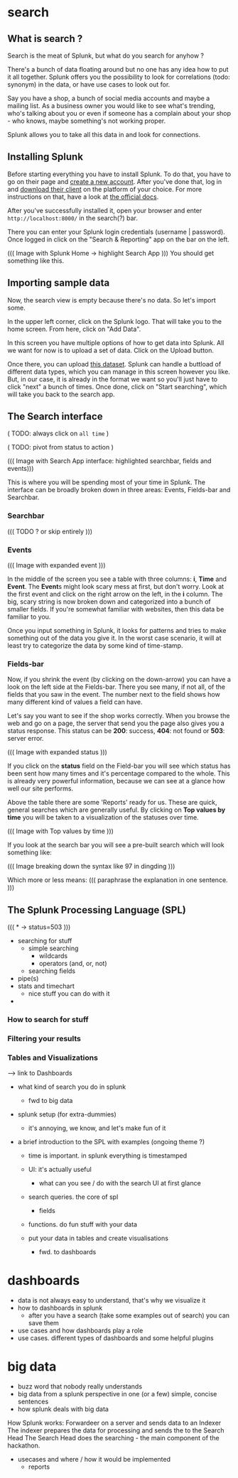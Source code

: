 # search

## What is search ?

Search is the meat of Splunk, but what do you search for anyhow ?

There's a bunch of data floating around but no one has any idea how to put it all together. Splunk offers you the possibility to look for correlations (todo: synonym) in the data, or have use cases to look out for.

Say you have a shop, a bunch of social media accounts and maybe a mailing list. As a business owner you would like to see what's trending, who's talking about you or even if someone has a complain about your shop - who knows, maybe something's not working proper.

Splunk allows you to take all this data in and look for connections.

## Installing Splunk

Before starting everything you have to install Splunk. To do that, you have to go on their page and [create a new account](https://www.splunk.com/page/sign_up?redirecturl=https://ilieploscaru.xyz). After you've done that, log in and [download their client](https://www.splunk.com/en_us/download/splunk-enterprise.html) on the platform of your choice. For more instructions on that, have a look at [the official docs](https://docs.splunk.com/Documentation/Splunk/7.2.6/Installation/Chooseyourplatform). 

After you've successfully installed it, open your browser and enter  `http://localhost:8000/` in the search(?) bar.

There you can enter your Splunk login credentials (username | password). Once logged in click on the "Search & Reporting" app on the bar on the left.

 ((( Image with Splunk Home -> highlight Search App ))) You should get something like this.

## Importing sample data

Now, the search view is empty because there's no data. So let's import some.

In the upper left corner, click on the Splunk logo. That will take you to the home screen. From here, click on "Add Data".

In this screen you have multiple options of how to get data into Splunk. All we want for now is to upload a set of data. Click on the Upload button. 

Once there, you can upload [this dataset](#). Splunk can handle a buttload of different data types, which you can manage in this screen however you like. But, in our case, it is already in the format we want so you'll just have to click "next" a bunch of times. Once done, click on "Start searching", which will take you back to the search app. 

## The Search interface

( TODO: always click on `all time` )

( TODO: pivot from status to action )

((( Image with Search App interface: highlighted searchbar, fields and events)))

This is where you will be spending most of your time in Splunk. The interface can be broadly broken down in three areas: Events, Fields-bar and Searchbar.

### Searchbar

((( TODO ? or skip entirely )))

### Events

((( Image with expanded event )))

In the middle of the screen you see a table with three columns: **i**, **Time** and **Event**. The **Event**s might look scary mess at first, but don't worry. Look at the first event and click on the right arrow on the left, in the **i** column. The big, scary string is now broken down and categorized into a bunch of smaller fields. If you're somewhat familiar with websites, then this data be familiar to you.

Once you input something in Splunk, it looks for patterns and tries to make something out of the data you give it. In the worst case scenario, it will at least try to categorize the data by some kind of time-stamp.

### Fields-bar

Now, if you shrink the event (by clicking on the down-arrow) you can have a look on the left side at the Fields-bar. There you see many, if not all, of the fields that you saw in the event. The number next to the field shows how many different kind of values a field can have.

Let's say you want to see if the shop works correctly. When you browse the web and go on a page, the server that send you the page also gives you a status response. This status can be **200**: success, **404**: not found or **503**: server error.

((( Image with expanded status )))

If you click on the **status** field on the Field-bar you will see which status has been sent how many times and it's percentage compared to the whole. This is already very powerful information, because we can see at a glance how well our site performs.

Above the table there are some 'Reports' ready for us. These are quick, general searches which are generally useful. By clicking on **Top values by time** you will be taken to a visualization of the statuses over time.

((( Image with Top values by time ))) 

If you look at the search bar you will see a pre-built search which will look something like:

((( Image breaking down the syntax like 97 in dingding )))

Which more or less means: ((( paraphrase the explanation in one sentence. )))

## The Splunk Processing Language (SPL)

((( * -> status=503 )))

- searching for stuff
  - simple searching
    - wildcards
    - operators (and, or, not)
  - searching fields
- pipe(s)
- stats and timechart
  - nice stuff you can do with it
- 

### How to search for stuff

### Filtering your results



### Tables and Visualizations

--> link to Dashboards







[^0]: in Splunk it is called "machine data", because it refers to data that is created by machines. 



- what kind of search you do in splunk
  - fwd to big data

- splunk setup (for extra-dummies)
  - it's annoying, we know, and let's make fun of it

- a brief introduction to the SPL with examples (ongoing theme ?)
  - time is important. in splunk everything is timestamped

  - UI: it's actually useful
    - what can you see / do with the search UI at first glance

  - search queries. the core of spl
    - fields

  - functions. do fun stuff with your data
  - put your data in tables and create visualisations
    - fwd. to dashboards

# dashboards

- data is not always easy to understand, that's why we visualize it
- how to dashboards in splunk
  - after you have a search (take some examples out of search) you can save them
- use cases and how dashboards play a role
- use cases. different types of dashboards and some helpful plugins

# big data

- buzz word that nobody really understands
- big data from a splunk perspective in one (or a few) simple, concise sentences
- how splunk deals with big data

How Splunk works:
Forwardeer on a server and sends data to an Indexer
The indexer prepares the data for processing and sends the to the Search Head
The Search Head does the searching - the main component of the hackathon.

- usecases and where / how it would be implemented
  - reports

